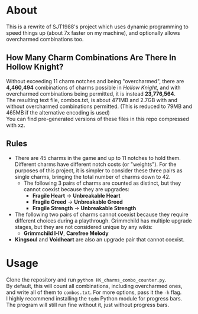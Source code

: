 # About

This is a rewrite of SJT1988's project which uses dynamic programming to speed things up (about 7x faster on my machine), and optionally allows overcharmed combinations too.

## How Many Charm Combinations Are There In Hollow Knight?

Without exceeding 11 charm notches and being "overcharmed", there are **4,460,494** combinations of charms possible in *Hollow Knight*, and with overcharmed combinations being permitted, it is instead **23,776,564**.  
The resulting text file, combos.txt, is about 471MB and 2.7GB with and without overcharmed combinations permitted. (This is reduced to 79MB and 465MB if the alternative encoding is used)  
You can find pre-generated versions of these files in this repo compressed with xz. 

## Rules

 - There are 45 charms in the game and up to 11 notches to hold them. Different charms have different notch costs (or "weights"). For the purposes of this project, it is simpler to consider these three pairs as single charms, bringing the total number of charms down to 42.
     - The following 3 pairs of charms are counted as distinct, but they cannot coexist because they are upgrades:
	     - **Fragile Heart** &rarr; **Unbreakable Heart**
	     - **Fragile Greed** &rarr; **Unbreakable Greed**
    	 - **Fragile Strength** &rarr; **Unbreakable Strength**
- The following two pairs of charms cannot coexist because they require different choices during a playthrough. Grimmchild has multiple upgrade stages, but they are not considered unique by any wikis:
	- **Grimmchild I-IV**, **Carefree Melody**
- **Kingsoul** and **Voidheart** are also an upgrade pair that cannot coexist.

# Usage

Clone the repository and run `python HK_charms_combo_counter.py`.  
By default, this will count all combinations, including overcharmed ones, and write all of them to `combos.txt`. For more options, pass it the `-h` flag.  
I highly recommend installing the `tqdm` Python module for progress bars. The program will still run fine without it, just without progress bars.